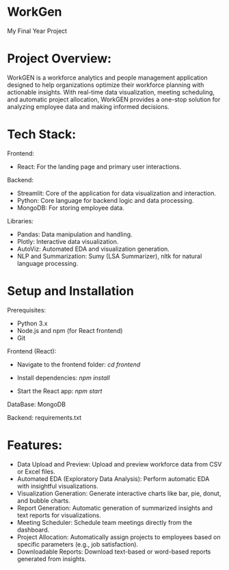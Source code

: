 # WorkGen
My Final Year Project

# Project Overview:

WorkGEN is a workforce analytics and people management application designed to help organizations optimize their workforce planning with actionable insights. With real-time data visualization, meeting scheduling, and automatic project allocation, WorkGEN provides a one-stop solution for analyzing employee data and making informed decisions.

# Tech Stack:

Frontend:
- React: For the landing page and primary user interactions.

Backend:
- Streamlit: Core of the application for data visualization and interaction.
- Python: Core language for backend logic and data processing.
- MongoDB: For storing employee data.

Libraries:
- Pandas: Data manipulation and handling.
- Plotly: Interactive data visualization.
- AutoViz: Automated EDA and visualization generation.
- NLP and Summarization: Sumy (LSA Summarizer), nltk for natural language processing.

# Setup and Installation

Prerequisites:
- Python 3.x
- Node.js and npm (for React frontend)
- Git

Frontend (React):
- Navigate to the frontend folder:
_cd frontend_

- Install dependencies:
_npm install_

- Start the React app:
_npm start_

DataBase: MongoDB

Backend: requirements.txt

# Features:

- Data Upload and Preview:   Upload and preview workforce data from CSV or Excel files.
- Automated EDA (Exploratory Data Analysis):   Perform automatic EDA with insightful visualizations.
- Visualization Generation:   Generate interactive charts like bar, pie, donut, and bubble charts.
- Report Generation:   Automatic generation of summarized insights and text reports for visualizations.
- Meeting Scheduler:   Schedule team meetings directly from the dashboard.
- Project Allocation:   Automatically assign projects to employees based on specific parameters (e.g., job satisfaction).
- Downloadable Reports:   Download text-based or word-based reports generated from insights.
